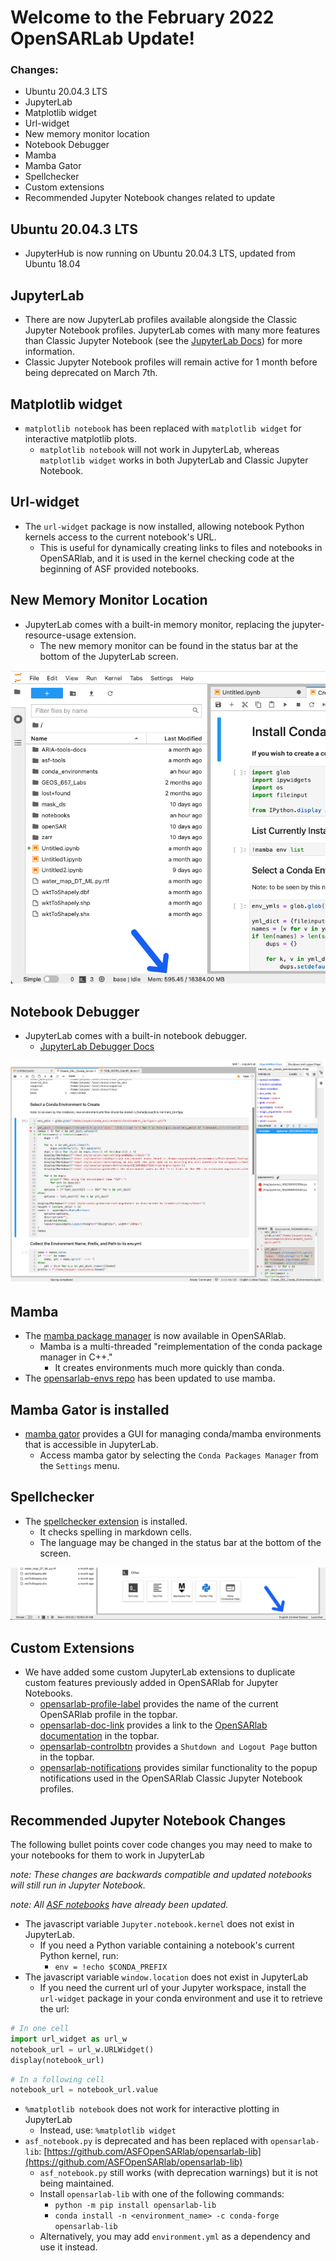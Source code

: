 # Welcome to the February 2022 OpenSARLab Update!

### Changes:
- Ubuntu 20.04.3 LTS
- JupyterLab
- Matplotlib widget
- Url-widget
- New memory monitor location
- Notebook Debugger
- Mamba
- Mamba Gator
- Spellchecker
- Custom extensions
- Recommended Jupyter Notebook changes related to update
  
## Ubuntu 20.04.3 LTS

- JupyterHub is now running on Ubuntu 20.04.3 LTS, updated from Ubuntu 18.04

## JupyterLab

- There are now JupyterLab profiles available alongside the Classic Jupyter Notebook profiles. JupyterLab comes with many more features than Classic Jupyter Notebook (see the [JupyterLab Docs](https://jupyterlab.readthedocs.io/en/stable/user/interface.html)) for more information.
- Classic Jupyter Notebook profiles will remain active for 1 month before being deprecated on March 7th.

## Matplotlib widget

- `matplotlib notebook` has been replaced with `matplotlib widget` for interactive matplotlib plots.
    - `matplotlib notebook` will not work in JupyterLab, whereas `matplotlib widget` works in both JupyterLab and Classic Jupyter Notebook.

## Url-widget

- The `url-widget` package is now installed, allowing notebook Python kernels access to the current notebook's URL.
    - This is useful for dynamically creating links to files and notebooks in OpenSARlab, and it is used in the kernel checking code at the beginning of ASF provided notebooks.
    
## New Memory Monitor Location

- JupyterLab comes with a built-in memory monitor, replacing the jupyter-resource-usage extension.
    - The new memory monitor can be found in the status bar at the bottom of the JupyterLab screen.

![memory monitor](../assets/memory_monitor.png)

## Notebook Debugger

- JupyterLab comes with a built-in notebook debugger.
    - [JupyterLab Debugger Docs](https://jupyterlab.readthedocs.io/en/stable/user/debugger.html)

![Screenshot of JupyterLab Debugger](../assets/debugger.png)

## Mamba

- The [mamba package manager](https://github.com/mamba-org/mamba) is now available in OpenSARlab.
    - Mamba is a multi-threaded "reimplementation of the conda package manager in C++."
      - It creates environments much more quickly than conda.
- The [opensarlab-envs repo](https://github.com/ASFOpenSARlab/opensarlab-envs) has been updated to use mamba.

## Mamba Gator is installed

- [mamba gator](https://github.com/mamba-org/gator) provides a GUI for managing conda/mamba environments that is accessible in JupyterLab.
    - Access mamba gator by selecting the  `Conda Packages Manager` from the `Settings` menu.

## Spellchecker

- The [spellchecker extension](https://github.com/jupyterlab-contrib/spellchecker) is installed.
    - It checks spelling in markdown cells.
    - The language may be changed in the status bar at the bottom of the screen.

![The language may be changed in the status bar at the bottom of the screen](../assets/language.png)

## Custom Extensions

- We have added some custom JupyterLab extensions to duplicate custom features previously added in OpenSARlab for Jupyter Notebooks.
    - [opensarlab-profile-label](https://pypi.org/project/opensarlab-profile-label/) provides the name of the current OpenSARlab profile in the topbar.
    - [opensarlab-doc-link](https://pypi.org/project/opensarlab-doc-link/) provides a link to the [OpenSARlab documentation](https://opensarlab-docs.asf.alaska.edu/) in the topbar.
    - [opensarlab-controlbtn](https://pypi.org/project/opensarlab-controlbtn/) provides a `Shutdown and Logout Page` button in the topbar.
    - [opensarlab-notifications](https://pypi.org/project/opensarlab-notifications/) provides similar functionality to the popup notifications used in the OpenSARlab Classic Jupyter Notebook profiles.

## Recommended Jupyter Notebook Changes

The following bullet points cover code changes you may need to make to your notebooks for them to work in JupyterLab

*note: These changes are backwards compatible and updated notebooks will still run in Jupyter Notebook.*

*note: All [ASF notebooks](https://github.com/ASFOpenSARlab/opensarlab-notebooks) have already been updated.*


- The javascript variable `Jupyter.notebook.kernel` does not exist in JupyterLab.
    - If you need a Python variable containing a notebook's current Python kernel, run:
        - `env = !echo $CONDA_PREFIX`
- The javascript variable `window.location` does not exist in JupyterLab
    - If you need the current url of your Jupyter workspace, install the `url-widget` package in your conda environment and use it to retrieve the url:
```python
# In one cell
import url_widget as url_w
notebook_url = url_w.URLWidget()
display(notebook_url)
```

```python
# In a following cell
notebook_url = notebook_url.value
```
- `%matplotlib notebook` does not work for interactive plotting in JupyterLab
    - Instead, use: `%matplotlib widget`
- `asf_notebook.py` is deprecated and has been replaced with `opensarlab-lib`: [https://github.com/ASFOpenSARlab/opensarlab-lib](https://github.com/ASFOpenSARlab/opensarlab-lib)
    - `asf_notebook.py` still works (with deprecation warnings) but it is not being maintained. 
    - Install `opensarlab-lib` with one of the following commands:
        - `python -m pip install opensarlab-lib`
        - `conda install -n <environment_name> -c conda-forge opensarlab-lib`
    - Alternatively, you may add `environment.yml` as a dependency and use it instead.
